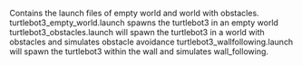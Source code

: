 Contains the launch files of empty world and world with obstacles. 
turtlebot3_empty_world.launch spawns the turtlebot3 in an empty world
turtlebot3_obstacles.launch will spawn the turtlebot3 in a world with obstacles and simulates obstacle avoidance
turtlebot3_wallfollowing.launch will spawn the turtlebot3 within the wall and simulates wall_following.
